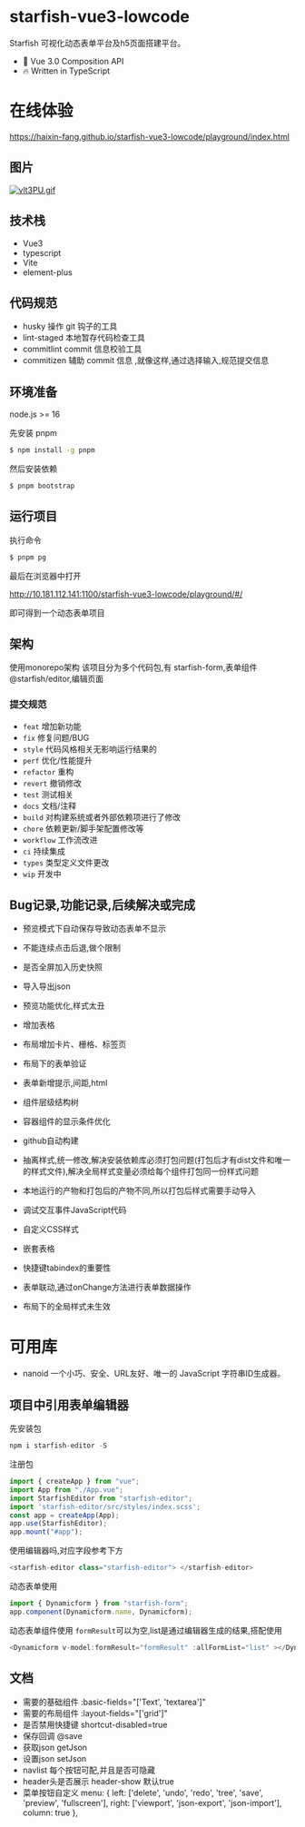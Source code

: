# starfish-vue3-lowcode
Starfish 可视化动态表单平台及h5页面搭建平台。

* 💪 Vue 3.0 Composition API
* 🔥 Written in TypeScript

# 在线体验

https://haixin-fang.github.io/starfish-vue3-lowcode/playground/index.html

## 图片
[![vlt3PU.gif](https://s1.ax1x.com/2022/08/09/vlt3PU.gif)](https://imgtu.com/i/vlt3PU)

## 技术栈

- Vue3
- typescript
- Vite
- element-plus



## 代码规范
- husky
操作 git 钩子的工具
- lint-staged
本地暂存代码检查工具
- commitlint
commit 信息校验工具
- commitizen
辅助 commit 信息 ,就像这样,通过选择输入,规范提交信息
## 环境准备

node.js >= 16

先安装 pnpm

```bash
$ npm install -g pnpm
```

然后安装依赖

```bash
$ pnpm bootstrap
```

## 运行项目

执行命令

```bash
$ pnpm pg
```

最后在浏览器中打开

http://10.181.112.141:1100/starfish-vue3-lowcode/playground/#/

即可得到一个动态表单项目


## 架构

使用monorepo架构
该项目分为多个代码包,有
starfish-form,表单组件
@starfish/editor,编辑页面


### 提交规范

- `feat` 增加新功能
- `fix` 修复问题/BUG
- `style` 代码风格相关无影响运行结果的
- `perf` 优化/性能提升
- `refactor` 重构
- `revert` 撤销修改
- `test` 测试相关
- `docs` 文档/注释
- `build` 对构建系统或者外部依赖项进行了修改
- `chore` 依赖更新/脚手架配置修改等
- `workflow` 工作流改进
- `ci` 持续集成
- `types` 类型定义文件更改
- `wip` 开发中


## Bug记录,功能记录,后续解决或完成

- 预览模式下自动保存导致动态表单不显示
- 不能连续点击后退,做个限制
- 是否全屏加入历史快照
- 导入导出json
- 预览功能优化,样式太丑
- 增加表格
- 布局增加卡片、栅格、标签页
- 布局下的表单验证
- 表单新增提示,间距,html
- 组件层级结构树
- 容器组件的显示条件优化
- github自动构建
- 抽离样式,统一修改,解决安装依赖库必须打包问题(打包后才有dist文件和唯一的样式文件),解决全局样式变量必须给每个组件打包同一份样式问题
- 本地运行的产物和打包后的产物不同,所以打包后样式需要手动导入
- 调试交互事件JavaScript代码
- 自定义CSS样式
- 嵌套表格


- 快捷键tabindex的重要性
- 表单联动,通过onChange方法进行表单数据操作
- 布局下的全局样式未生效

# 可用库
- nanoid 一个小巧、安全、URL友好、唯一的 JavaScript 字符串ID生成器。

## 项目中引用表单编辑器

先安装包
```js
npm i starfish-editor -S
```
注册包
```js
import { createApp } from "vue";
import App from "./App.vue";
import StarfishEditor from "starfish-editor";
import 'starfish-editor/src/styles/index.scss';
const app = createApp(App);
app.use(StarfishEditor);
app.mount("#app");
```
使用编辑器吗,对应字段参考下方
```js
<starfish-editor class="starfish-editor"> </starfish-editor>
```
动态表单使用
```js
import { Dynamicform } from "starfish-form";
app.component(Dynamicform.name, Dynamicform);
```

动态表单组件使用
`formResult`可以为空,list是通过编辑器生成的结果,搭配使用
```js
<Dynamicform v-model:formResult="formResult" :allFormList="list" ></Dynamicform>
```

## 文档
- 需要的基础组件
:basic-fields="['Text', 'textarea']"
- 需要的布局组件
:layout-fields="['grid']"
- 是否禁用快捷键
shortcut-disabled=true
- 保存回调
@save
- 获取json
getJson
- 设置json
setJson
- navlist 每个按钮可配,并且是否可隐藏
- header头是否展示
header-show 默认true
- 菜单按钮自定义
menu: {
    left: ['delete', 'undo', 'redo', 'tree', 'save', 'preview', 'fullscreen'],
    right: ['viewport', 'json-export', 'json-import'],
    column: true
},